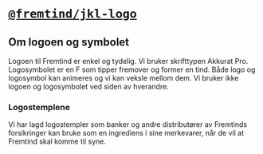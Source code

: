 # [`@fremtind/jkl-logo`](https://fremtind.github.io/jokul/components/logo/)

## Om logoen og symbolet

Logoen til Fremtind er enkel og tydelig. Vi bruker skrifttypen Akkurat Pro. Logosymbolet er en F som tipper fremover og former en tind. Både logo og logosymbol kan animeres og vi kan veksle mellom dem. Vi bruker ikke logoen og logosymbolet ved siden av hverandre.

### Logostemplene

Vi har lagd logostempler som banker og andre distributører av Fremtinds forsikringer kan bruke som en ingrediens i sine merkevarer, når de vil at Fremtind skal komme til syne.

